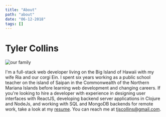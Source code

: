 ```yaml
---
title: "About"
path: "about"
date: "06-12-2018"
tags: []
---
```


# Tyler Collins

 ![our family](/images/family.jpg)

I'm a full-stack web developer living on the Big Island of Hawaii with my wife Ria and our corgi Ein.  I spent six years working as a public school teacher on the island of Saipan in the Commonwealth of the Northern Mariana Islands before learning web development and changing careers.  If you're looking to hire a developer with experience in designing user interfaces with ReactJS, developing backend server applications in Clojure and NodeJs, and working with SQL and MongoDB backends for remote work, take a look at my [resume](/about/resume).  You can reach me at [tjscollins@gmail.com](mailto:tjscollins@gmail.com).